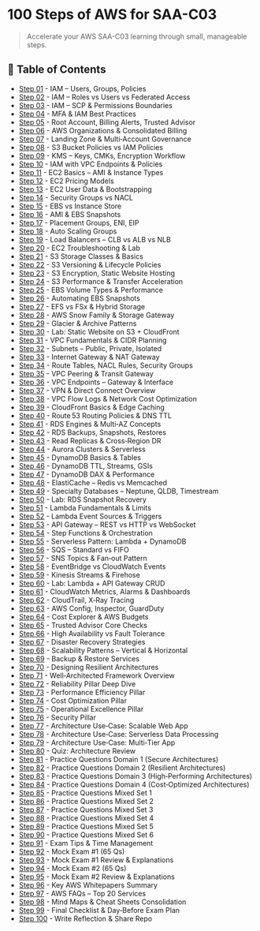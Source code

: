 # 100 Steps of AWS for SAA-C03

> Accelerate your AWS SAA-C03 learning through small, manageable steps.

## 📘 Table of Contents

- [Step 01](./docs/step-01) - IAM – Users, Groups, Policies
- [Step 02](./docs/step-02) - IAM – Roles vs Users vs Federated Access
- [Step 03](./docs/step-03) - IAM – SCP & Permissions Boundaries
- [Step 04](./docs/step-04) - MFA & IAM Best Practices
- [Step 05](./docs/step-05) - Root Account, Billing Alerts, Trusted Advisor
- [Step 06](./docs/step-06) - AWS Organizations & Consolidated Billing
- [Step 07](./docs/step-07) - Landing Zone & Multi‑Account Governance
- [Step 08](./docs/step-08) - S3 Bucket Policies vs IAM Policies
- [Step 09](./docs/step-09) - KMS – Keys, CMKs, Encryption Workflow
- [Step 10](./docs/step-10) - IAM with VPC Endpoints & Policies
- [Step 11](./docs/step-11) - EC2 Basics – AMI & Instance Types
- [Step 12](./docs/step-12) - EC2 Pricing Models
- [Step 13](./docs/step-13) - EC2 User Data & Bootstrapping
- [Step 14](./docs/step-14) - Security Groups vs NACL
- [Step 15](./docs/step-15) - EBS vs Instance Store
- [Step 16](./docs/step-16) - AMI & EBS Snapshots
- [Step 17](./docs/step-17) - Placement Groups, ENI, EIP
- [Step 18](./docs/step-18) - Auto Scaling Groups
- [Step 19](./docs/step-19) - Load Balancers – CLB vs ALB vs NLB
- [Step 20](./docs/step-20) - EC2 Troubleshooting & Lab
- [Step 21](./docs/step-21) - S3 Storage Classes & Basics
- [Step 22](./docs/step-22) - S3 Versioning & Lifecycle Policies
- [Step 23](./docs/step-23) - S3 Encryption, Static Website Hosting
- [Step 24](./docs/step-24) - S3 Performance & Transfer Acceleration
- [Step 25](./docs/step-25) - EBS Volume Types & Performance
- [Step 26](./docs/step-26) - Automating EBS Snapshots
- [Step 27](./docs/step-27) - EFS vs FSx & Hybrid Storage
- [Step 28](./docs/step-28) - AWS Snow Family & Storage Gateway
- [Step 29](./docs/step-29) - Glacier & Archive Patterns
- [Step 30](./docs/step-30) - Lab: Static Website on S3 + CloudFront
- [Step 31](./docs/step-31) - VPC Fundamentals & CIDR Planning
- [Step 32](./docs/step-32) - Subnets – Public, Private, Isolated
- [Step 33](./docs/step-33) - Internet Gateway & NAT Gateway
- [Step 34](./docs/step-34) - Route Tables, NACL Rules, Security Groups
- [Step 35](./docs/step-35) - VPC Peering & Transit Gateway
- [Step 36](./docs/step-36) - VPC Endpoints – Gateway & Interface
- [Step 37](./docs/step-37) - VPN & Direct Connect Overview
- [Step 38](./docs/step-38) - VPC Flow Logs & Network Cost Optimization
- [Step 39](./docs/step-39) - CloudFront Basics & Edge Caching
- [Step 40](./docs/step-40) - Route 53 Routing Policies & DNS TTL
- [Step 41](./docs/step-41) - RDS Engines & Multi‑AZ Concepts
- [Step 42](./docs/step-42) - RDS Backups, Snapshots, Restores
- [Step 43](./docs/step-43) - Read Replicas & Cross‑Region DR
- [Step 44](./docs/step-44) - Aurora Clusters & Serverless
- [Step 45](./docs/step-45) - DynamoDB Basics & Tables
- [Step 46](./docs/step-46) - DynamoDB TTL, Streams, GSIs
- [Step 47](./docs/step-47) - DynamoDB DAX & Performance
- [Step 48](./docs/step-48) - ElastiCache – Redis vs Memcached
- [Step 49](./docs/step-49) - Specialty Databases – Neptune, QLDB, Timestream
- [Step 50](./docs/step-50) - Lab: RDS Snapshot Recovery
- [Step 51](./docs/step-51) - Lambda Fundamentals & Limits
- [Step 52](./docs/step-52) - Lambda Event Sources & Triggers
- [Step 53](./docs/step-53) - API Gateway – REST vs HTTP vs WebSocket
- [Step 54](./docs/step-54) - Step Functions & Orchestration
- [Step 55](./docs/step-55) - Serverless Pattern: Lambda + DynamoDB
- [Step 56](./docs/step-56) - SQS – Standard vs FIFO
- [Step 57](./docs/step-57) - SNS Topics & Fan‑out Pattern
- [Step 58](./docs/step-58) - EventBridge vs CloudWatch Events
- [Step 59](./docs/step-59) - Kinesis Streams & Firehose
- [Step 60](./docs/step-60) - Lab: Lambda + API Gateway CRUD
- [Step 61](./docs/step-61) - CloudWatch Metrics, Alarms & Dashboards
- [Step 62](./docs/step-62) - CloudTrail, X‑Ray Tracing
- [Step 63](./docs/step-63) - AWS Config, Inspector, GuardDuty
- [Step 64](./docs/step-64) - Cost Explorer & AWS Budgets
- [Step 65](./docs/step-65) - Trusted Advisor Core Checks
- [Step 66](./docs/step-66) - High Availability vs Fault Tolerance
- [Step 67](./docs/step-67) - Disaster Recovery Strategies
- [Step 68](./docs/step-68) - Scalability Patterns – Vertical & Horizontal
- [Step 69](./docs/step-69) - Backup & Restore Services
- [Step 70](./docs/step-70) - Designing Resilient Architectures
- [Step 71](./docs/step-71) - Well‑Architected Framework Overview
- [Step 72](./docs/step-72) - Reliability Pillar Deep Dive
- [Step 73](./docs/step-73) - Performance Efficiency Pillar
- [Step 74](./docs/step-74) - Cost Optimization Pillar
- [Step 75](./docs/step-75) - Operational Excellence Pillar
- [Step 76](./docs/step-76) - Security Pillar
- [Step 77](./docs/step-77) - Architecture Use‑Case: Scalable Web App
- [Step 78](./docs/step-78) - Architecture Use‑Case: Serverless Data Processing
- [Step 79](./docs/step-79) - Architecture Use‑Case: Multi‑Tier App
- [Step 80](./docs/step-80) - Quiz: Architecture Review
- [Step 81](./docs/step-81) - Practice Questions Domain 1 (Secure Architectures)
- [Step 82](./docs/step-82) - Practice Questions Domain 2 (Resilient Architectures)
- [Step 83](./docs/step-83) - Practice Questions Domain 3 (High‑Performing Architectures)
- [Step 84](./docs/step-84) - Practice Questions Domain 4 (Cost‑Optimized Architectures)
- [Step 85](./docs/step-85) - Practice Questions Mixed Set 1
- [Step 86](./docs/step-86) - Practice Questions Mixed Set 2
- [Step 87](./docs/step-87) - Practice Questions Mixed Set 3
- [Step 88](./docs/step-88) - Practice Questions Mixed Set 4
- [Step 89](./docs/step-89) - Practice Questions Mixed Set 5
- [Step 90](./docs/step-90) - Practice Questions Mixed Set 6
- [Step 91](./docs/step-91) - Exam Tips & Time Management
- [Step 92](./docs/step-92) - Mock Exam #1 (65 Qs)
- [Step 93](./docs/step-93) - Mock Exam #1 Review & Explanations
- [Step 94](./docs/step-94) - Mock Exam #2 (65 Qs)
- [Step 95](./docs/step-95) - Mock Exam #2 Review & Explanations
- [Step 96](./docs/step-96) - Key AWS Whitepapers Summary
- [Step 97](./docs/step-97) - AWS FAQs – Top 20 Services
- [Step 98](./docs/step-98) - Mind Maps & Cheat Sheets Consolidation
- [Step 99](./docs/step-99) - Final Checklist & Day‑Before Exam Plan
- [Step 100](./docs/step-100) - Write Reflection & Share Repo
